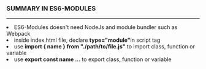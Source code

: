 ### SUMMARY IN ES6-MODULES

---

<li>ES6-Modules doesn't need NodeJs and module bundler such as Webpack</li>
<li>inside index.html file, declare <strong>type="module"</strong>in script tag</li>
<li>use <strong>import { name } from "./path/to/file.js"</strong> to import class, function or variable</li>
<li>use <strong>export const name ...</strong> to export class, function or variable</li>
